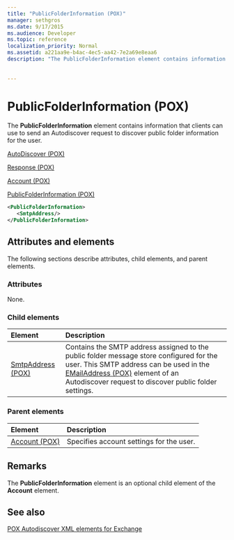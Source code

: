 ```yaml
---
title: "PublicFolderInformation (POX)"
manager: sethgros
ms.date: 9/17/2015
ms.audience: Developer
ms.topic: reference
localization_priority: Normal
ms.assetid: a221aa9e-b4ac-4ec5-aa42-7e2a69e8eaa6
description: "The PublicFolderInformation element contains information that clients can use to send an Autodiscover request to discover public folder information for the user."
 
 
---
```


# PublicFolderInformation (POX)

The **PublicFolderInformation** element contains information that clients can use to send an Autodiscover request to discover public folder information for the user. 
  
[AutoDiscover (POX)](autodiscover-pox.md)
  
[Response (POX)](response-pox.md)
  
[Account (POX)](account-pox.md)
  
[PublicFolderInformation (POX)](publicfolderinformation-pox.md)
  
```XML
<PublicFolderInformation>
   <SmtpAddress/>
</PublicFolderInformation>
```

## Attributes and elements

The following sections describe attributes, child elements, and parent elements.
  
### Attributes

None.
  
### Child elements

|**Element**|**Description**|
|:-----|:-----|
|[SmtpAddress (POX)](smtpaddress-pox.md) <br/> |Contains the SMTP address assigned to the public folder message store configured for the user. This SMTP address can be used in the [EMailAddress (POX)](emailaddress-pox.md) element of an Autodiscover request to discover public folder settings.  <br/> |
   
### Parent elements

|**Element**|**Description**|
|:-----|:-----|
|[Account (POX)](account-pox.md) <br/> |Specifies account settings for the user.  <br/> |
   
## Remarks

The **PublicFolderInformation** element is an optional child element of the **Account** element. 
  
## See also



[POX Autodiscover XML elements for Exchange](pox-autodiscover-xml-elements-for-exchange.md)

